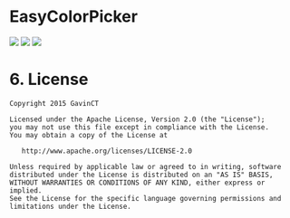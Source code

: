 # EasyColorPicker
![](https://github.com/developerbenwu/EasyColorPicker/blob/master/sreenshot/Screenshot_20151031-152105.png)
![](https://github.com/developerbenwu/EasyColorPicker/blob/master/sreenshot/Screenshot_20151031-152150.png)
![](https://github.com/developerbenwu/EasyColorPicker/blob/master/sreenshot/Screenshot_20151031-152109.png)

# 6. License

    Copyright 2015 GavinCT

    Licensed under the Apache License, Version 2.0 (the "License");
    you may not use this file except in compliance with the License.
    You may obtain a copy of the License at

       http://www.apache.org/licenses/LICENSE-2.0

    Unless required by applicable law or agreed to in writing, software
    distributed under the License is distributed on an "AS IS" BASIS,
    WITHOUT WARRANTIES OR CONDITIONS OF ANY KIND, either express or implied.
    See the License for the specific language governing permissions and
    limitations under the License.


